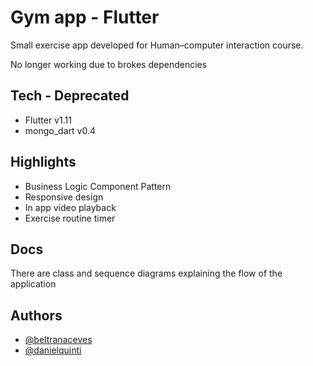# Gym app - Flutter

Small exercise app developed for Human–computer interaction course.

No longer working due to brokes dependencies
## Tech - Deprecated

- Flutter v1.11
- mongo_dart v0.4
## Highlights

- Business Logic Component Pattern
- Responsive design
- In app video playback
- Exercise routine timer
## Docs

There are class and sequence diagrams explaining the flow of the application

## Authors

- [@beltranaceves](https://www.github.com/beltranaceves)
- [@danielquinti](https://www.github.com/danielquinti)
